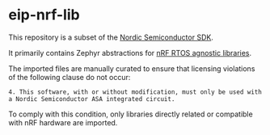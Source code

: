 # eip-nrf-lib

This repository is a subset of the [Nordic Semiconductor SDK](https://github.com/nrfconnect/sdk-nrf).

It primarily contains Zephyr abstractions for [nRF RTOS agnostic libraries](https://github.com/nrfconnect/sdk-nrfxlib).

The imported files are manually curated to ensure that licensing violations of the following clause do not occur:
```
4. This software, with or without modification, must only be used with a Nordic Semiconductor ASA integrated circuit.
```
To comply with this condition, only libraries directly related or compatible with nRF hardware are imported.
